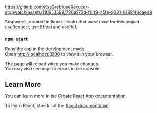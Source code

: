 

https://github.com/KseGreb/useReducer-stopwatch/assets/110953599/720a973d-f649-45fe-9331-8185f40caed9


Stopwatch, created in React. 
Hooks that were used for this project: useReducer, use Effect and useRef.

### `npm start`

Runs the app in the development mode.\
Open [http://localhost:3000](http://localhost:3000) to view it in your browser.

The page will reload when you make changes.\
You may also see any lint errors in the console.


## Learn More

You can learn more in the [Create React App documentation](https://facebook.github.io/create-react-app/docs/getting-started).

To learn React, check out the [React documentation](https://reactjs.org/).
